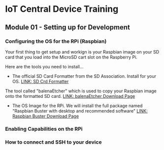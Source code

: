 # IoT Central Device Training
## Module 01 - Setting up for Development

### Configuring the OS for the RPi (Raspbian)
Your first thing to get setup and workign is your Raspbian image on your SD card that you load into the MicroSD cart slot on the Raspberry Pi.

Here are the tools you need to install...

* The official SD Card Formatter from the SD Association. Install for your OS. [LINK: SD Crd Formatter](https://www.sdcard.org/downloads/formatter/)

The tool called "balenaEtcher" which is used to copy your Raspbian image onto the formatted SD card. [LINK: balenaEtcher Download Page](https://www.balena.io/etcher/)

* The OS Image for the RPi. We will install the full package named "Raspbian Buster with desktop and recommended software" [LINK: Raspbian Buster Download Page](https://www.raspberrypi.org/downloads/raspbian/)

### Enabling Capabilities on the RPi
### How to connect and SSH to your device
